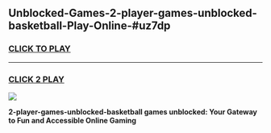 
## Unblocked-Games-2-player-games-unblocked-basketball-Play-Online-#uz7dp
<h3>
<a href="https://premium.freeplayer.one?title=2-player-games-unblocked-basketball&ref=27F">CLICK TO PLAY</a></h3>
<hr>

<h3>
<a href="https://premium.freeplayer.one?title=2-player-games-unblocked-basketball&ref=27F">CLICK 2 PLAY</a>
  
</h3>

<a href="https://premium.freeplayer.one?title=2-player-games-unblocked-basketball&ref=27F"><img src="https://clearcache.store/games.png"></a>


**2-player-games-unblocked-basketball games unblocked: Your Gateway to Fun and Accessible Online Gaming**
